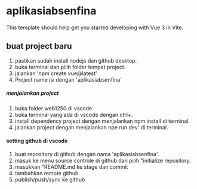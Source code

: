 # aplikasiabsenfina

This template should help get you started developing with Vue 3 in Vite.

## buat project baru
1. pastikan sudah install nodejs dan github desktop.
2. buka terminal dan pilih folder tempat project.
3. jalankan 'npm create vue@latest'
4. Project name isi dengan 'aplikasiabsenfina'

##### menjalankan project
1. buka folder web1250 di vscode.
2. buka terminal yang ada di vscode dengan ctrl+.
3. install dependency project dengan menjalankan npm install di terminal.
4. jalankan project dengan menjalankan npe run dev' di terminal.

#### setting github di vscode
1. buat repository di github dengan nama 'aplikasiabsenfina'.
2. masuk ke menu source controle di github dan pilih "initialize repository.
3. masukkan "README.md ke stage dan commit
4. tambahkan remote github.
5. publish/push/sync ke github

